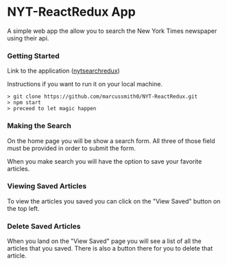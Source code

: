 # NYT-ReactRedux App

A simple web app the allow you to search the New York Times newspaper using their api.

### Getting Started

Link to the application ([nytsearchredux](https://nytsearchredux.herokuapp.com/))

Instructions if you want to run it on your local machine.

```
> git clone https://github.com/marcussmith0/NYT-ReactRedux.git
> npm start
> preceed to let magic happen
```


### Making the Search

On the home page you will be show a search form. All three of those field must be provided in order to submit the form.

When you make search you will have the option to save your favorite articles.



### Viewing Saved Articles

To view the articles you saved you can click on the "View Saved" button on the top left.



### Delete Saved Articles

When you land on the "View Saved" page you will see a list of all the articles that you saved. There is also a button there for you to delete that article.


